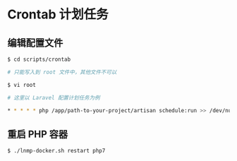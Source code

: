 # Crontab 计划任务

## 编辑配置文件

```bash
$ cd scripts/crontab

# 只能写入到 root 文件中，其他文件不可以

$ vi root

# 这里以 Laravel 配置计划任务为例

* * * * * php /app/path-to-your-project/artisan schedule:run >> /dev/null 2>&1
```

## 重启 PHP 容器

```bash
$ ./lnmp-docker.sh restart php7
```
